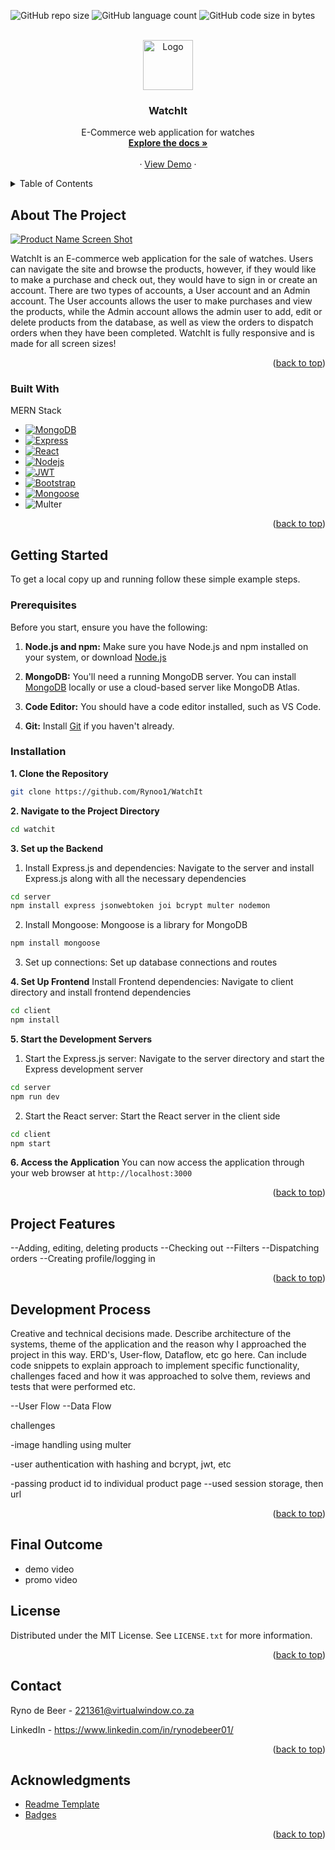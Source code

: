 <!-- Improved compatibility of back to top link: See: https://github.com/othneildrew/Best-README-Template/pull/73 -->
<a name="readme-top"></a>

![GitHub repo size](https://img.shields.io/github/repo-size/Rynoo1/watchit?color=lightblue)
![GitHub language count](https://img.shields.io/github/languages/count/Rynoo1/watchit?color=lightblue)
![GitHub code size in bytes](https://img.shields.io/github/languages/code-size/Rynoo1/watchit?color=lightblue)


<!-- PROJECT LOGO -->
<br />
<div align="center">
  <a href="https://github.com/github_username/repo_name">
    <img src="images/logo.png" alt="Logo" width="80" height="80">
  </a>

<h3 align="center">WatchIt</h3>

  <p align="center">
    E-Commerce web application for watches
    <br />
    <a href="https://github.com/github_username/repo_name"><strong>Explore the docs »</strong></a>
    <br />
    <br />
    ·
    <a href="https://github.com/github_username/repo_name">View Demo</a>
    ·
  </p>
</div>



<!-- TABLE OF CONTENTS -->
<details>
  <summary>Table of Contents</summary>
  <ol>
    <li>
      <a href="#about-the-project">About The Project</a>
      <ul>
        <li><a href="#built-with">Built With</a></li>
      </ul>
    </li>
    <li>
      <a href="#getting-started">Getting Started</a>
      <ul>
        <li><a href="#prerequisites">Prerequisites</a></li>
        <li><a href="#installation">Installation</a></li>
      </ul>
    </li>
    <li><a href="#usage">Usage</a></li>
    <li><a href="#roadmap">Roadmap</a></li>
    <li><a href="#contributing">Contributing</a></li>
    <li><a href="#license">License</a></li>
    <li><a href="#contact">Contact</a></li>
    <li><a href="#acknowledgments">Acknowledgments</a></li>
  </ol>
</details>



<!-- ABOUT THE PROJECT -->
## About The Project

[![Product Name Screen Shot][product-screenshot]](https://example.com)

WatchIt is an E-commerce web application for the sale of watches. Users can navigate the site and browse the products, however, if they would like to make a purchase and check out, they would have to sign in or create an account. There are two types of accounts, a User account and an Admin account. The User accounts allows the user to make purchases and view the products, while the Admin account allows the admin user to add, edit or delete products from the database, as well as view the orders to dispatch orders when they have been completed. WatchIt is fully responsive and is made for all screen sizes!

<p align="right">(<a href="#readme-top">back to top</a>)</p>


### Built With
MERN Stack

* [![MongoDB][MongoDB]][MongoDB-url]
* [![Express][Express]][Express-url]
* [![React][React]][React-url]
* [![Nodejs][Nodejs]][Node-url]
* [![JWT][JWT]][JWT-url]
* [![Bootstrap][Bootstrap]][Bootstrap-url]
* [![Mongoose][Mongoose]][Mongoose-url]
* ![Multer]

<p align="right">(<a href="#readme-top">back to top</a>)</p>



<!-- GETTING STARTED -->
## Getting Started

To get a local copy up and running follow these simple example steps.

### Prerequisites

Before you start, ensure you have the following:

1. **Node.js and npm:** Make sure you have Node.js and npm installed on your system, or download [Node.js](https://nodejs.org/en)

2. **MongoDB:** You'll need a running MongoDB server. You can install [MongoDB](https://www.mongodb.com/) locally or use a cloud-based server like MongoDB Atlas.

3. **Code Editor:** You should have a code editor installed, such as VS Code.

4. **Git:** Install [Git](https://git-scm.com/) if you haven't already.

### Installation

**1. Clone the Repository**
```sh
git clone https://github.com/Rynoo1/WatchIt
```
**2. Navigate to the Project Directory**
```sh
cd watchit
```
**3. Set up the Backend**
1. Install Express.js and dependencies: Navigate to the server and install Express.js along with all the necessary dependencies
```sh
cd server
npm install express jsonwebtoken joi bcrypt multer nodemon
```
2. Install Mongoose: Mongoose is a library for MongoDB
```sh
npm install mongoose
```
3. Set up connections: Set up database connections and routes

**4. Set Up Frontend**
Install Frontend dependencies: Navigate to client directory and install frontend dependencies
```sh
cd client
npm install
```

**5. Start the Development Servers**
1. Start the Express.js server: Navigate to the server directory and start the Express development server
```sh
cd server
npm run dev
```
2. Start the React server: Start the React server in the client side
```sh
cd client
npm start
```

**6. Access the Application**
You can now access the application through your web browser at `http://localhost:3000`


<p align="right">(<a href="#readme-top">back to top</a>)</p>



## Project Features

--Adding, editing, deleting products
--Checking out
--Filters
--Dispatching orders
--Creating profile/logging in

<p align="right">(<a href="#readme-top">back to top</a>)</p>


## Development Process

Creative and technical decisions made. Describe architecture of the systems, theme of the application and the reason why I approached the project in this way. ERD's, User-flow, Dataflow, etc go here. Can include code snippets to explain approach to implement specific functionality, challenges faced and how it was approached to solve them, reviews and tests that were performed etc.

--User Flow
--Data Flow

challenges

-image handling using multer

-user authentication with hashing and bcrypt, jwt, etc

-passing product id to individual product page
--used session storage, then url


<p align="right">(<a href="#readme-top">back to top</a>)</p>


## Final Outcome
* demo video
* promo video

<!-- LICENSE -->
## License

Distributed under the MIT License. See `LICENSE.txt` for more information.

<p align="right">(<a href="#readme-top">back to top</a>)</p>


<!-- CONTACT -->
## Contact

Ryno de Beer - 221361@virtualwindow.co.za

LinkedIn - https://www.linkedin.com/in/rynodebeer01/

<p align="right">(<a href="#readme-top">back to top</a>)</p>


<!-- ACKNOWLEDGMENTS -->
## Acknowledgments

* [Readme Template](https://github.com/othneildrew/Best-README-Template/tree/master)
* [Badges](https://shields.io/)

<p align="right">(<a href="#readme-top">back to top</a>)</p>



<!-- MARKDOWN LINKS & IMAGES -->
<!-- https://www.markdownguide.org/basic-syntax/#reference-style-links -->
[contributors-shield]: https://img.shields.io/github/contributors/github_username/repo_name.svg?style=for-the-badge
[contributors-url]: https://github.com/github_username/repo_name/graphs/contributors
[forks-shield]: https://img.shields.io/github/forks/github_username/repo_name.svg?style=for-the-badge
[forks-url]: https://github.com/github_username/repo_name/network/members
[stars-shield]: https://img.shields.io/github/stars/github_username/repo_name.svg?style=for-the-badge
[stars-url]: https://github.com/github_username/repo_name/stargazers
[issues-shield]: https://img.shields.io/github/issues/github_username/repo_name.svg?style=for-the-badge
[issues-url]: https://github.com/github_username/repo_name/issues
[license-shield]: https://img.shields.io/github/license/github_username/repo_name.svg?style=for-the-badge
[license-url]: https://github.com/github_username/repo_name/blob/master/LICENSE.txt
[linkedin-shield]: https://img.shields.io/badge/-LinkedIn-black.svg?style=for-the-badge&logo=linkedin&colorB=555
[linkedin-url]: https://linkedin.com/in/linkedin_username
[product-screenshot]: images/screenshot.png
[Next.js]: https://img.shields.io/badge/next.js-000000?style=for-the-badge&logo=nextdotjs&logoColor=white
[Next-url]: https://nextjs.org/
[React.js]: https://img.shields.io/badge/React-20232A?style=for-the-badge&logo=react&logoColor=61DAFB
[React-url]: https://reactjs.org/
[Vue.js]: https://img.shields.io/badge/Vue.js-35495E?style=for-the-badge&logo=vuedotjs&logoColor=4FC08D
[Vue-url]: https://vuejs.org/
[Angular.io]: https://img.shields.io/badge/Angular-DD0031?style=for-the-badge&logo=angular&logoColor=white
[Angular-url]: https://angular.io/
[Svelte.dev]: https://img.shields.io/badge/Svelte-4A4A55?style=for-the-badge&logo=svelte&logoColor=FF3E00
[Svelte-url]: https://svelte.dev/
[Laravel.com]: https://img.shields.io/badge/Laravel-FF2D20?style=for-the-badge&logo=laravel&logoColor=white
[Laravel-url]: https://laravel.com
[Bootstrap.com]: https://img.shields.io/badge/Bootstrap-563D7C?style=for-the-badge&logo=bootstrap&logoColor=white
[Bootstrap-url]: https://getbootstrap.com
[JQuery.com]: https://img.shields.io/badge/jQuery-0769AD?style=for-the-badge&logo=jquery&logoColor=white
[JQuery-url]: https://jquery.com 
[MongoDB]: https://img.shields.io/badge/MongoDB-47A248?logo=mongodb&logoColor=white
[MongoDB-url]: https://www.mongodb.com/
[Mongoose]: https://img.shields.io/badge/Mongoose-880000?logo=mongoose&logoColor=white
[Mongoose-url]: https://mongoosejs.com/docs/
[Express]: https://img.shields.io/badge/Express-000000?logo=express&logoColor=white
[Express-url]: https://expressjs.com/
[React]: https://img.shields.io/badge/React-62DAFB?logo=react&logoColor=white
[React-url]: https://react.dev/
[Nodejs]: https://img.shields.io/badge/Node.js-339933?logo=node.js&logoColor=white
[Node-url]: https://nodejs.org/en
[JWT]: https://img.shields.io/badge/JWT-000000?logo=json-web-tokens&logoColor=white
[JWT-url]: https://jwt.io/
[Bootstrap]: https://img.shields.io/badge/React%20Bootstrap-7952B3
[Bootstrap-url]: https://react-bootstrap.netlify.app/
[Multer]: https://img.shields.io/badge/Multer-CB3837